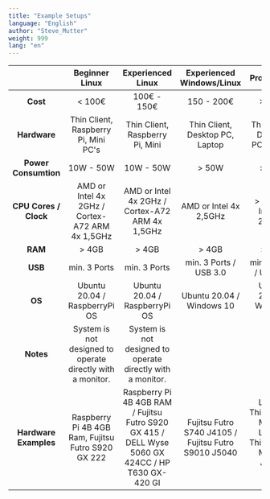```yaml
---
title: "Example Setups"
language: "English"
author: "Steve_Mutter"
weight: 999
lang: "en"
---
```


[comment]: <> (Fact Check)
[comment]: <> (Are this usefull?)

|                       |                     **Beginner Linux**                     |                                       **Experienced Linux**                                       |            **Experienced Windows/Linux**             |                         **Pro Version**                          |
| :-------------------: | :--------------------------------------------------------: | :-----------------------------------------------------------------------------------------------: | :--------------------------------------------------: | :--------------------------------------------------------------: |
|       **Cost**        |                           < 100€                           |                                            100€ - 150€                                            |                      150 - 200€                      |                              >250€                               |
|     **Hardware**      |            Thin Client, Raspberry Pi, Mini PC's            |                                  Thin Client, Raspberry Pi, Mini                                  |           Thin Client, Desktop PC, Laptop            |                 Thin Client, Desktop PC, Laptop                  |
| **Power Consumtion**  |                         10W - 50W                          |                                             10W - 50W                                             |                        > 50W                         |                              > 50W                               |
| **CPU Cores / Clock** |      AMD or Intel 4x 2GHz / Cortex-A72 ARM 4x 1,5GHz       |                          AMD or Intel 4x 2GHz / Cortex-A72 ARM 4x 1,5GHz                          |                AMD or Intel 4x 2,5GHz                |                     > AMD or Intel 4x 2,5GHz                     |
|        **RAM**        |                           > 4GB                            |                                               > 4GB                                               |                        > 4GB                         |                              > 8GB                               |
|        **USB**        |                        min. 3 Ports                        |                                           min. 3 Ports                                            |                min. 3 Ports / USB 3.0                |                      min. 3 Ports / USB 3.0                      |
|        **OS**         |               Ubuntu 20.04 / RaspberryPi OS                |                                   Ubuntu 20.04 / RaspberryPi OS                                   |              Ubuntu 20.04 / Windows 10               |                    Ubuntu 20.04 / Windows 10                     |
|       **Notes**       | System is not designed to operate directly with a monitor. |                    System is not designed to operate directly with a monitor.                     |                                                      |                                                                  |
| **Hardware Examples** |     Raspberry Pi 4B 4GB Ram, Fujitsu Futro S920 GX 222     | Raspberry Pi 4B 4GB RAM / Fujitsu Futro S920 GX 415 / DELL Wyse 5060 GX 424CC / HP T630 GX-420 GI | Fujitsu Futro S740 J4105 / Fujitsu Futro S9010 J5040 | Lenovo ThinkCentre M93p / Lenovo ThinkCentre M900 / Jujitsu Q956 |
